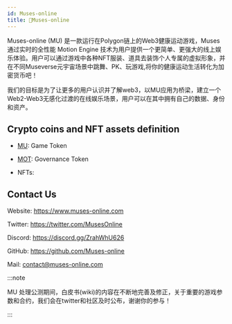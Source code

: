 ```yaml
---
id: Muses-online
title: 🚀Muses-online
---
```

Muses-online (MU) 是一款运行在Polygon链上的Web3健康运动游戏，Muses通过实时的全性能 Motion Engine 技术为用户提供一个更简单、更强大的线上娱乐体验。用户可以通过游戏中各种NFT服装、道具去装饰个人专属的虚拟形象，并在不同Museverse元宇宙场景中跳舞、PK、玩游戏,将你的健康运动生活转化为加密货币吧！
	
我们的目标是为了让更多的用户认识并了解web3，以MU应用为桥梁，建立一个Web2-Web3无感化过渡的在线娱乐场景，用户可以在其中拥有自己的数据、身份和资产。

## Crypto coins and NFT assets definition

- [MU](双代币介绍.md): Game Token

- [MOT](双代币介绍.md): Governance Token

- NFTs: 

## Contact Us

Website: https://www.muses-online.com

Twitter: https://twitter.com/MusesOnline

Discord: https://discord.gg/ZrahWhU626

GitHub: https://github.com/Muses-online

Mail: contact@muses-online.com

:::note

MU 处理公测期间，白皮书(wiki)的内容在不断地完善及修正，关于重要的游戏参数和合约，我们会在twitter和社区及时公布，谢谢你的参与！

:::













